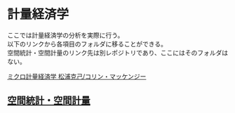 # 計量経済学
ここでは計量経済学の分析を実際に行う。  
以下のリンクから各項目のフォルダに移ることができる。  
空間統計・空間計量のリンク先は別レポジトリであり、ここにはそのフォルダはない。  

[ミクロ計量経済学 松浦克己/コリン・マッケンジー](Matsuura_and_McKrnzie)  

## [空間統計・空間計量](/NlGG/SpatialStatistics)

